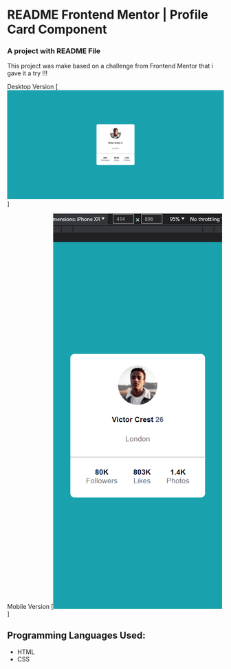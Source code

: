 # README Frontend Mentor | Profile Card Component
### A project with README File

This project was make based on a challenge from Frontend Mentor that i gave it a try !!!

Desktop Version
[<img src="./design/design-desktop.png" alt="Screenshot Desktop">]

Mobile Version
[<img src="./design/design-mobile.png" alt="Screenshot Mobile">]


## Programming Languages Used:
- HTML
- CSS
